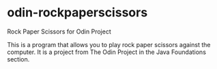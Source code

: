 # odin-rockpaperscissors

Rock Paper Scissors for Odin Project

This is a program that allows you to play rock paper scissors against the computer. It is a project from The Odin Project in the Java Foundations section.
